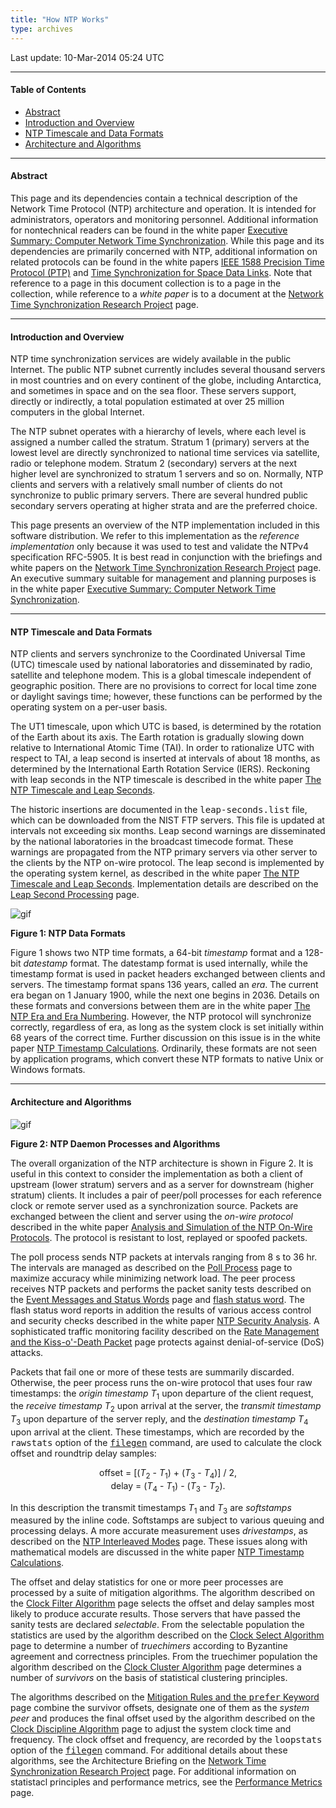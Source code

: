 ```yaml
---
title: "How NTP Works"
type: archives
---
```


Last update: 10-Mar-2014 05:24 UTC

* * *

#### Table of Contents

*   [Abstract](/archives/4.2.8-series/warp/#abstract)
*   [Introduction and Overview](/archives/4.2.8-series/warp/#introduction-and-overview)
*   [NTP Timescale and Data Formats](/archives/4.2.8-series/warp/#ntp-timescale-and-data-formats)
*   [Architecture and Algorithms](/archives/4.2.8-series/warp/#architecture-and-algorithms)

* * *

#### Abstract

This page and its dependencies contain a technical description of the Network Time Protocol (NTP) architecture and operation. It is intended for administrators, operators and monitoring personnel. Additional information for nontechnical readers can be found in the white paper [Executive Summary: Computer Network Time Synchronization](/reflib/exec). While this page and its dependencies are primarily concerned with NTP, additional information on related protocols can be found in the white papers [IEEE 1588 Precision Time Protocol (PTP)](/reflib/ptp) and [Time Synchronization for Space Data Links](/reflib/proximity). Note that reference to a page in this document collection is to a page in the collection, while reference to a _white paper_ is to a document at the [Network Time Synchronization Research Project](/reflib/ntp) page.

* * *

#### Introduction and Overview

NTP time synchronization services are widely available in the public Internet. The public NTP subnet currently includes several thousand servers in most countries and on every continent of the globe, including Antarctica, and sometimes in space and on the sea floor. These servers support, directly or indirectly, a total population estimated at over 25 million computers in the global Internet.

The NTP subnet operates with a hierarchy of levels, where each level is assigned a number called the stratum. Stratum 1 (primary) servers at the lowest level are directly synchronized to national time services via satellite, radio or telephone modem. Stratum 2 (secondary) servers at the next higher level are synchronized to stratum 1 servers and so on. Normally, NTP clients and servers with a relatively small number of clients do not synchronize to public primary servers. There are several hundred public secondary servers operating at higher strata and are the preferred choice.

This page presents an overview of the NTP implementation included in this software distribution. We refer to this implementation as the _reference implementation_ only because it was used to test and validate the NTPv4 specification RFC-5905. It is best read in conjunction with the briefings and white papers on the [Network Time Synchronization Research Project](/reflib/ntp) page. An executive summary suitable for management and planning purposes is in the white paper [Executive Summary: Computer Network Time Synchronization](/reflib/exec).

* * *

#### NTP Timescale and Data Formats

NTP clients and servers synchronize to the Coordinated Universal Time (UTC) timescale used by national laboratories and disseminated by radio, satellite and telephone modem. This is a global timescale independent of geographic position. There are no provisions to correct for local time zone or daylight savings time; however, these functions can be performed by the operating system on a per-user basis.

The UT1 timescale, upon which UTC is based, is determined by the rotation of the Earth about its axis. The Earth rotation is gradually slowing down relative to International Atomic Time (TAI). In order to rationalize UTC with respect to TAI, a leap second is inserted at intervals of about 18 months, as determined by the International Earth Rotation Service (IERS). Reckoning with leap seconds in the NTP timescale is described in the white paper [The NTP Timescale and Leap Seconds](/reflib/leap).

The historic insertions are documented in the <tt>leap-seconds.list</tt> file, which can be downloaded from the NIST FTP servers. This file is updated at intervals not exceeding six months. Leap second warnings are disseminated by the national laboratories in the broadcast timecode format. These warnings are propagated from the NTP primary servers via other server to the clients by the NTP on-wire protocol. The leap second is implemented by the operating system kernel, as described in the white paper [The NTP Timescale and Leap Seconds](/reflib/leap). Implementation details are described on the [Leap Second Processing](/archives/4.2.8-series/leap) page.

![gif](/archives/pic/time1.gif)

**Figure 1: NTP Data Formats**

Figure 1 shows two NTP time formats, a 64-bit _timestamp_ format and a 128-bit _datestamp_ format. The datestamp format is used internally, while the timestamp format is used in packet headers exchanged between clients and servers. The timestamp format spans 136 years, called an _era_. The current era began on 1 January 1900, while the next one begins in 2036. Details on these formats and conversions between them are in the white paper [The NTP Era and Era Numbering](/reflib/y2k). However, the NTP protocol will synchronize correctly, regardless of era, as long as the system clock is set initially within 68 years of the correct time. Further discussion on this issue is in the white paper [NTP Timestamp Calculations](/reflib/time). Ordinarily, these formats are not seen by application programs, which convert these NTP formats to native Unix or Windows formats.

* * *

#### Architecture and Algorithms

![gif](/archives/pic/fig_3_1.gif)

**Figure 2: NTP Daemon Processes and Algorithms**

The overall organization of the NTP architecture is shown in Figure 2. It is useful in this context to consider the implementation as both a client of upstream (lower stratum) servers and as a server for downstream (higher stratum) clients. It includes a pair of peer/poll processes for each reference clock or remote server used as a synchronization source. Packets are exchanged between the client and server using the _on-wire protocol_ described in the white paper [Analysis and Simulation of the NTP On-Wire Protocols](/reflib/onwire). The protocol is resistant to lost, replayed or spoofed packets.

The poll process sends NTP packets at intervals ranging from 8 s to 36 hr. The intervals are managed as described on the [Poll Process](/archives/4.2.8-series/poll) page to maximize accuracy while minimizing network load. The peer process receives NTP packets and performs the packet sanity tests described on the [Event Messages and Status Words](/archives/4.2.8-series/decode) page and [flash status word](/archives/4.2.8-series/decode/#flash-status-word). The flash status word reports in addition the results of various access control and security checks described in the white paper [NTP Security Analysis](/reflib/security). A sophisticated traffic monitoring facility described on the [Rate Management and the Kiss-o'-Death Packet](/archives/4.2.8-series/rate) page protects against denial-of-service (DoS) attacks.

Packets that fail one or more of these tests are summarily discarded. Otherwise, the peer process runs the on-wire protocol that uses four raw timestamps: the _origin timestamp_ _T_<sub>1</sub> upon departure of the client request, the _receive timestamp_ _T_<sub>2</sub> upon arrival at the server, the _transmit timestamp_ _T_<sub>3</sub> upon departure of the server reply, and the _destination timestamp_ _T_<sub>4</sub> upon arrival at the client. These timestamps, which are recorded by the <tt>rawstats</tt> option of the [<tt>filegen</tt>](/archives/4.2.8-series/monopt/#monitoring-commands-and-options) command, are used to calculate the clock offset and roundtrip delay samples:

<div align="center">

offset = [(_T_<sub>2</sub> - _T_<sub>1</sub>) + (_T_<sub>3</sub> - _T_<sub>4</sub>)] / 2,  
delay = (_T_<sub>4</sub> - _T_<sub>1</sub>) - (_T_<sub>3</sub> - _T_<sub>2</sub>).

</div>

In this description the transmit timestamps _T_<sub>1</sub> and _T_<sub>3</sub> are _softstamps_ measured by the inline code. Softstamps are subject to various queuing and processing delays. A more accurate measurement uses _drivestamps_, as described on the [NTP Interleaved Modes](/archives/4.2.8-series/xleave) page. These issues along with mathematical models are discussed in the white paper [NTP Timestamp Calculations](/reflib/time).

The offset and delay statistics for one or more peer processes are processed by a suite of mitigation algorithms. The algorithm described on the [Clock Filter Algorithm](/archives/4.2.8-series/filter) page selects the offset and delay samples most likely to produce accurate results. Those servers that have passed the sanity tests are declared _selectable_. From the selectable population the statistics are used by the algorithm described on the [Clock Select Algorithm](/archives/4.2.8-series/select) page to determine a number of _truechimers_ according to Byzantine agreement and correctness principles. From the truechimer population the algorithm described on the [Clock Cluster Algorithm](/archives/4.2.8-series/cluster) page determines a number of _survivors_ on the basis of statistical clustering principles.

The algorithms described on the [Mitigation Rules and the <tt>prefer</tt> Keyword](/archives/4.2.8-series/prefer) page combine the survivor offsets, designate one of them as the _system peer_ and produces the final offset used by the algorithm described on the [Clock Discipline Algorithm](/archives/4.2.8-series/discipline) page to adjust the system clock time and frequency. The clock offset and frequency, are recorded by the <tt>loopstats</tt> option of the [<tt>filegen</tt>](/archives/4.2.8-series/monopt/#monitoring-commands-and-options) command. For additional details about these algorithms, see the Architecture Briefing on the [Network Time Synchronization Research Project](/reflib/ntp) page. For additional information on statistacl principles and performance metrics, see the [Performance Metrics](/archives/4.2.8-series/stats) page.
